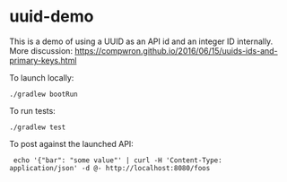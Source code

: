 uuid-demo
=========

This is a demo of using a UUID as an API id and an integer ID internally. More discussion: https://compwron.github.io/2016/06/15/uuids-ids-and-primary-keys.html

To launch locally:
````
./gradlew bootRun
````

To run tests:
````
./gradlew test
````

To post against the launched API:
````
 echo '{"bar": "some value"' | curl -H 'Content-Type: application/json' -d @- http://localhost:8080/foos
````
